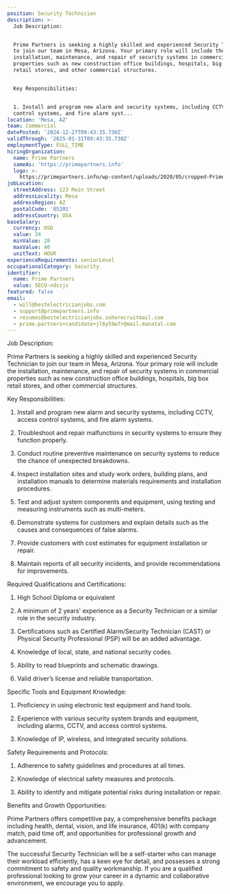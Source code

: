 ```yaml
---
position: Security Technician
description: >-
  Job Description:


  Prime Partners is seeking a highly skilled and experienced Security Technician
  to join our team in Mesa, Arizona. Your primary role will include the
  installation, maintenance, and repair of security systems in commercial
  properties such as new construction office buildings, hospitals, big box
  retail stores, and other commercial structures. 


  Key Responsibilities: 


  1. Install and program new alarm and security systems, including CCTV, access
  control systems, and fire alarm syst...
location: 'Mesa, AZ'
team: Commercial
datePosted: '2024-12-27T09:43:35.730Z'
validThrough: '2025-01-31T09:43:35.730Z'
employmentType: FULL_TIME
hiringOrganization:
  name: Prime Partners
  sameAs: 'https://primepartners.info'
  logo: >-
    https://primepartners.info/wp-content/uploads/2020/05/cropped-Prime-Partners-Logo-NO-BG-1-1.png
jobLocation:
  streetAddress: 123 Main Street
  addressLocality: Mesa
  addressRegion: AZ
  postalCode: '85201'
  addressCountry: USA
baseSalary:
  currency: USD
  value: 34
  minValue: 28
  maxValue: 40
  unitText: HOUR
experienceRequirements: seniorLevel
occupationalCategory: Security
identifier:
  name: Prime Partners
  value: SECU-ndszjx
featured: false
email:
  - will@bestelectricianjobs.com
  - support@primepartners.info
  - resumes@bestelectricianjobs.zohorecruitmail.com
  - prime.partners+candidate+jl6y59w7r@mail.manatal.com
---
```




Job Description:

Prime Partners is seeking a highly skilled and experienced Security Technician to join our team in Mesa, Arizona. Your primary role will include the installation, maintenance, and repair of security systems in commercial properties such as new construction office buildings, hospitals, big box retail stores, and other commercial structures. 

Key Responsibilities: 

1. Install and program new alarm and security systems, including CCTV, access control systems, and fire alarm systems. 

2. Troubleshoot and repair malfunctions in security systems to ensure they function properly.

3. Conduct routine preventive maintenance on security systems to reduce the chance of unexpected breakdowns.

4. Inspect installation sites and study work orders, building plans, and installation manuals to determine materials requirements and installation procedures.

5. Test and adjust system components and equipment, using testing and measuring instruments such as multi-meters.

6. Demonstrate systems for customers and explain details such as the causes and consequences of false alarms.

7. Provide customers with cost estimates for equipment installation or repair.

8. Maintain reports of all security incidents, and provide recommendations for improvements.

Required Qualifications and Certifications:

1. High School Diploma or equivalent

2. A minimum of 2 years' experience as a Security Technician or a similar role in the security industry.

3. Certifications such as Certified Alarm/Security Technician (CAST) or Physical Security Professional (PSP) will be an added advantage.

4. Knowledge of local, state, and national security codes.

5. Ability to read blueprints and schematic drawings.

6. Valid driver’s license and reliable transportation.

Specific Tools and Equipment Knowledge:

1. Proficiency in using electronic test equipment and hand tools.

2. Experience with various security system brands and equipment, including alarms, CCTV, and access control systems.

3. Knowledge of IP, wireless, and integrated security solutions.

Safety Requirements and Protocols:

1. Adherence to safety guidelines and procedures at all times.

2. Knowledge of electrical safety measures and protocols.

3. Ability to identify and mitigate potential risks during installation or repair.

Benefits and Growth Opportunities:

Prime Partners offers competitive pay, a comprehensive benefits package including health, dental, vision, and life insurance, 401(k) with company match, paid time off, and opportunities for professional growth and advancement.

The successful Security Technician will be a self-starter who can manage their workload efficiently, has a keen eye for detail, and possesses a strong commitment to safety and quality workmanship. If you are a qualified professional looking to grow your career in a dynamic and collaborative environment, we encourage you to apply.
